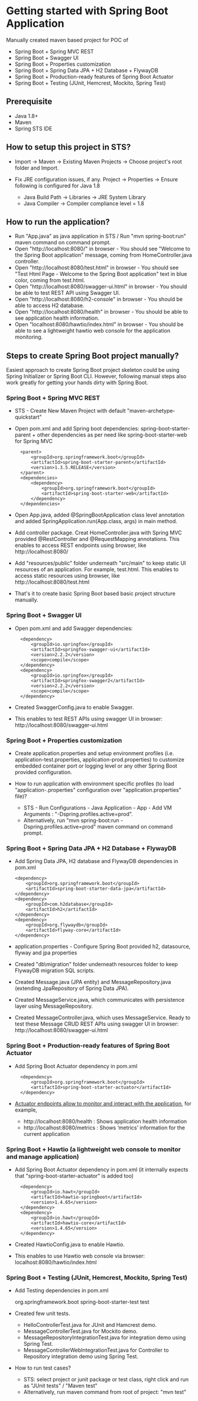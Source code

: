 # Getting started with Spring Boot Application

Manually created maven based project for POC of

* Spring Boot + Spring MVC REST
* Spring Boot + Swagger UI
* Spring Boot + Properties customization
* Spring Boot + Spring Data JPA + H2 Database + FlywayDB
* Spring Boot + Production-ready features of Spring Boot Actuator
* Spring Boot + Testing (JUnit, Hemcrest, Mockito, Spring Test) 

## Prerequisite

- Java 1.8+
- Maven
- Spring STS IDE
	
## How to setup this project in STS?

* Import -> Maven -> Existing Maven Projects -> Choose project's root folder and Import.

* Fix JRE configuration issues, if any. Project -> Properties -> Ensure following is configured for Java 1.8
	- Java Build Path -> Libraries -> JRE System Library
	- Java Compiler -> Compiler compliance level = 1.8 

## How to run the application?

* Run "App.java" as java application in STS / Run "mvn spring-boot:run" maven command on command prompt. 
* Open "http://localhost:8080/" in browser - You should see "Welcome to the Spring Boot application" message, coming from HomeController.java controller.
* Open "http://localhost:8080/test.html" in browser - You should see "Test Html Page - Welcome to the Spring Boot application" text in blue color, coming from test.html.
* Open "http://localhost:8080/swagger-ui.html" in browser - You should be able to test REST API using Swagger UI.
* Open "http://localhost:8080/h2-console" in browser - You should be able to access H2 database.
* Open "http://localhost:8080/health" in browser - You should be able to see application health information.
* Open "localhost:8080/hawtio/index.html" in browser - You should be able to see a lightweight hawtio web console for the application monitoring.
	
## Steps to create Spring Boot project manually?

Easiest approach to create Spring Boot project skeleton could be using Spring Initializer or Spring Boot CLI. However, following manual steps also work greatly for getting your hands dirty with Spring Boot.

### Spring Boot + Spring MVC REST

* STS - Create New Maven Project with default "maven-archetype-quickstart"
	
* Open pom.xml and add Spring boot dependencies: spring-boot-starter-parent + other dependencies as per need like spring-boot-starter-web for Spring MVC

		<parent>
		    <groupId>org.springframework.boot</groupId>
		    <artifactId>spring-boot-starter-parent</artifactId>
		    <version>1.3.5.RELEASE</version>
		</parent>
		<dependencies>
		    <dependency>
		        <groupId>org.springframework.boot</groupId>
		        <artifactId>spring-boot-starter-web</artifactId>
		    </dependency>
		</dependencies>

* Open App.java, added @SpringBootApplication class level annotation and added SpringApplication.run(App.class, args) in main method.

* Add controller package. Creat HomeController.java with Spring MVC provided @RestController and @RequestMapping annotations. This enables to access REST endpoints using browser, like http://localhost:8080/

* Add "resources/public" folder underneath "src/main" to keep static UI resources of an application. For example, test.html. This enables to access static resources using browser, like http://localhost:8080/test.html		

* That's it to create basic Spring Boot based basic project structure manually.  

### Spring Boot + Swagger UI

* Open pom.xml and add Swagger dependencies: 

		<dependency>
	        <groupId>io.springfox</groupId>
	        <artifactId>springfox-swagger-ui</artifactId>
	        <version>2.2.2</version>
	        <scope>compile</scope>
	    </dependency>
	    <dependency>
	        <groupId>io.springfox</groupId>
	        <artifactId>springfox-swagger2</artifactId>
	        <version>2.2.2</version>
	        <scope>compile</scope>
	    </dependency>
    
* Created SwaggerConfig.java to enable Swagger.

* This enables to test REST APIs using swagger UI in browser: http://localhost:8080/swagger-ui.html	
	
### Spring Boot + Properties customization
	
* Create application.properties and setup environment profiles (i.e. application-test.properties, application-prod.properties) to customize embedded container port or logging level or any other Spring Boot provided configuration.		

* How to run application with environment specific profiles (to load "application-<env>.properties" configuration over "application.properties" file)?
	* STS - Run Configurations - Java Application - App - Add VM Arguments : "-Dspring.profiles.active=prod".	
	* Alternatively, run "mvn spring-boot:run -Dspring.profiles.active=prod" maven command on command prompt. 

### Spring Boot + Spring Data JPA + H2 Database + FlywayDB

* 	Add Spring Data JPA, H2 database and FlywayDB dependencies in pom.xml

		<dependency>
	        <groupId>org.springframework.boot</groupId>
	        <artifactId>spring-boot-starter-data-jpa</artifactId>
	    </dependency>
	    <dependency>
	        <groupId>com.h2database</groupId>
	        <artifactId>h2</artifactId>
	    </dependency>
	    <dependency>
	        <groupId>org.flywaydb</groupId>
	        <artifactId>flyway-core</artifactId>
	    </dependency>

* application.properties - Configure Spring Boot provided h2, datasource, flyway and jpa properties

* Created "db\migration\" folder underneath resources folder to keep FlywayDB migration SQL scripts.

* Created Message.java (JPA entity) and MessageRepository.java (extending JpaRepository of Spring Data JPA).

* Created MessageService.java, which communicates with persistence layer using MessageRepository. 

* Created MessageController.java, which uses MessageService. Ready to test these Message CRUD REST APIs using swagger UI in browser: http://localhost:8080/swagger-ui.html

### Spring Boot + Production-ready features of Spring Boot Actuator

* Add Spring Boot Actuator dependency in pom.xml

		<dependency>
	        <groupId>org.springframework.boot</groupId>
	        <artifactId>spring-boot-starter-actuator</artifactId>
	    </dependency>

* [Actuator endpoints allow to monitor and interact with the application](http://docs.spring.io/spring-boot/docs/current/reference/html/production-ready-endpoints.html), for example, 
	- http://localhost:8080/health : Shows application health information
	- http://localhost:8080/metrics : Shows ‘metrics’ information for the current application

### Spring Boot + Hawtio (a lightweight web console to monitor and manage application)

* Add Spring Boot Actuator dependency in pom.xml (it internally expects that "spring-boot-starter-actuator" is added too)

		<dependency>
			<groupId>io.hawt</groupId>
			<artifactId>hawtio-springboot</artifactId>
			<version>1.4.65</version>
		</dependency>
		<dependency>
			<groupId>io.hawt</groupId>
			<artifactId>hawtio-core</artifactId>
			<version>1.4.65</version>
		</dependency>

* Created HawtioConfig.java to enable Hawtio.

* This enables to use Hawtio web console via browser: localhost:8080/hawtio/index.html

### Spring Boot + Testing (JUnit, Hemcrest, Mockito, Spring Test) 

* Add Testing dependencies in pom.xml

	<dependency>
        <groupId>org.springframework.boot</groupId>
        <artifactId>spring-boot-starter-test</artifactId>
        <scope>test</scope>
    </dependency>
    
* Created few unit tests. 
	- HelloControllerTest.java for JUnit and Hamcrest demo.
	- MessageControllerTest.java for Mockito demo.
	- MessageRepositoryIntegrationTest.java for integration demo using Spring Test.
	- MessageControllerWebIntegrationTest.java for Controller to Repository integration demo using Spring Test.  

* How to run test cases?
	- STS: select project or junit package or test class, right click and run as "JUnit tests" / "Maven test"		
	- Alternatively, run maven command from root of project: "mvn test"